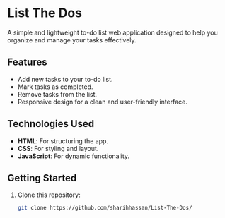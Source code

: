 # List The Dos

A simple and lightweight to-do list web application designed to help you organize and manage your tasks effectively.

## Features

- Add new tasks to your to-do list.
- Mark tasks as completed.
- Remove tasks from the list.
- Responsive design for a clean and user-friendly interface.

## Technologies Used

- **HTML**: For structuring the app.
- **CSS**: For styling and layout.
- **JavaScript**: For dynamic functionality.

## Getting Started

1. Clone this repository:
   ```bash
   git clone https://github.com/sharihhassan/List-The-Dos/

